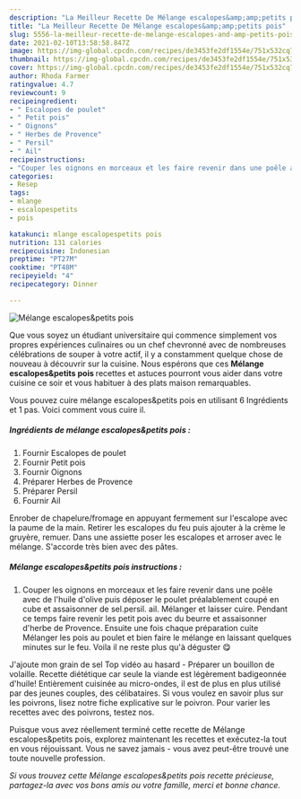 ```yaml
---
description: "La Meilleur Recette De Mélange escalopes&amp;amp;petits pois"
title: "La Meilleur Recette De Mélange escalopes&amp;amp;petits pois"
slug: 5556-la-meilleur-recette-de-melange-escalopes-and-amp-petits-pois
date: 2021-02-10T13:58:58.847Z
image: https://img-global.cpcdn.com/recipes/de3453fe2df1554e/751x532cq70/melange-escalopespetits-pois-photo-principale-de-la-recette.jpg
thumbnail: https://img-global.cpcdn.com/recipes/de3453fe2df1554e/751x532cq70/melange-escalopespetits-pois-photo-principale-de-la-recette.jpg
cover: https://img-global.cpcdn.com/recipes/de3453fe2df1554e/751x532cq70/melange-escalopespetits-pois-photo-principale-de-la-recette.jpg
author: Rhoda Farmer
ratingvalue: 4.7
reviewcount: 9
recipeingredient:
- " Escalopes de poulet"
- " Petit pois"
- " Oignons"
- " Herbes de Provence"
- " Persil"
- " Ail"
recipeinstructions:
- "Couper les oignons en morceaux et les faire revenir dans une poêle avec de l&#39;huile d&#39;olive puis déposer le poulet préalablement coupé en cube et assaisonner de sel.persil. ail. Mélanger et laisser cuire. Pendant ce temps faire revenir les petit pois avec du beurre et assaisonner d&#39;herbe de Provence. Ensuite une fois chaque préparation cuite Mélanger les pois au poulet et bien faire le mélange en laissant quelques minutes sur le feu. Voila il ne reste plus qu&#39;à déguster 😋"
categories:
- Resep
tags:
- mlange
- escalopespetits
- pois

katakunci: mlange escalopespetits pois 
nutrition: 131 calories
recipecuisine: Indonesian
preptime: "PT27M"
cooktime: "PT48M"
recipeyield: "4"
recipecategory: Dinner

---
```



![Mélange escalopes&amp;petits pois](https://img-global.cpcdn.com/recipes/de3453fe2df1554e/751x532cq70/melange-escalopespetits-pois-photo-principale-de-la-recette.jpg)

Que vous soyez un étudiant universitaire qui commence simplement vos propres expériences culinaires ou un chef chevronné avec de nombreuses célébrations de souper à votre actif, il y a constamment quelque chose de nouveau à découvrir sur la cuisine. Nous espérons que ces <strong> Mélange escalopes&amp;petits pois </strong> recettes et astuces pourront vous aider dans votre cuisine ce soir et vous habituer à des plats maison remarquables.

<!--inarticleads1-->

Vous pouvez cuire mélange escalopes&amp;petits pois en utilisant 6 Ingrédients et 1 pas. Voici comment vous cuire il.

##### Ingrédients de mélange escalopes&amp;petits pois :

1. Fournir  Escalopes de poulet
1. Fournir  Petit pois
1. Fournir  Oignons
1. Préparer  Herbes de Provence
1. Préparer  Persil
1. Fournir  Ail


Enrober de chapelure/fromage en appuyant fermement sur l&#39;escalope avec la paume de la main. Retirer les escalopes du feu puis ajouter à la crème le gruyère, remuer. Dans une assiette poser les escalopes et arroser avec le mélange. S&#39;accorde très bien avec des pâtes. 

<!--inarticleads2-->

##### Mélange escalopes&amp;petits pois instructions :

1. Couper les oignons en morceaux et les faire revenir dans une poêle avec de l&#39;huile d&#39;olive puis déposer le poulet préalablement coupé en cube et assaisonner de sel.persil. ail. Mélanger et laisser cuire. Pendant ce temps faire revenir les petit pois avec du beurre et assaisonner d&#39;herbe de Provence. Ensuite une fois chaque préparation cuite Mélanger les pois au poulet et bien faire le mélange en laissant quelques minutes sur le feu. Voila il ne reste plus qu&#39;à déguster 😋


J&#39;ajoute mon grain de sel Top vidéo au hasard - Préparer un bouillon de volaille. Recette diététique car seule la viande est légèrement badigeonnée d&#39;huile! Entièrement cuisinée au micro-ondes, il est de plus en plus utilisé par des jeunes couples, des célibataires. Si vous voulez en savoir plus sur les poivrons, lisez notre fiche explicative sur le poivron. Pour varier les recettes avec des poivrons, testez nos. 

<!--inarticleads1-->

<p>
Puisque vous avez réellement terminé cette recette de Mélange escalopes&amp;petits pois, explorez maintenant les recettes et exécutez-la tout en vous réjouissant. Vous ne savez jamais - vous avez peut-être trouvé une toute nouvelle profession.
</p>

<p>
<i>Si vous trouvez cette Mélange escalopes&amp;petits pois recette précieuse, partagez-la avec vos bons amis ou votre famille, merci et bonne chance.</i>
</p>

